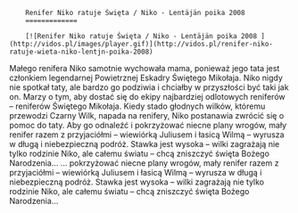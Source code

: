 
        Renifer Niko ratuje Święta / Niko - Lentäjän poika 2008 
        =============
        
        [![Renifer Niko ratuje Święta / Niko - Lentäjän poika 2008 ](http://vidos.pl/images/player.gif)](http://vidos.pl/renifer-niko-ratuje-wieta-niko-lentjn-poika-2008)
        
        
 Małego renifera Niko samotnie wychowała mama, ponieważ jego tata jest członkiem legendarnej Powietrz­nej Eskadry Świętego Mikołaja. Niko nigdy nie spotkał taty, ale bardzo go podziwia i chciałby w przyszłości być taki jak on. Marzy o tym, aby dostać się do ekipy najbardziej odlotowych reniferów – reniferów Świętego Mikołaja. Kiedy stado głodnych wilków, któremu przewodzi Czarny Wilk, napada na renifery, Niko postanawia zwrócić się o pomoc do taty. Aby go odnaleźć i pokrzyżować niecne plany wrogów, mały renifer razem z przyjaciółmi – wiewiórką Juliusem i łasicą Wilmą – wyrusza w długą i niebezpieczną podróż. Stawka jest wy­soka – wilki zagrażają nie tylko rodzinie Niko, ale całemu światu – chcą zniszczyć święta Bożego Narodzenia...  ... pokrzyżować niecne plany wrogów, mały renifer razem z przyjaciółmi – wiewiórką Juliusem i łasicą Wilmą – wyrusza w długą i niebezpieczną podróż. Stawka jest wy­soka – wilki zagrażają nie tylko rodzinie Niko, ale całemu światu – chcą zniszczyć święta Bożego Narodzenia...
    